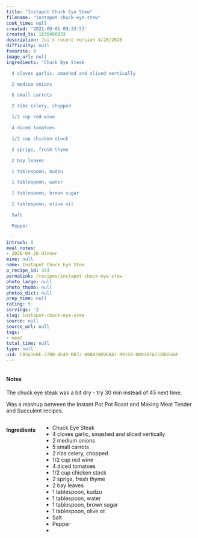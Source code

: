 ```yaml
---
title: "Instapot Chuck Eye Stew"
filename: "instapot-chuck-eye-stew"
cook_time: null
created: '2021-09-01 09:33:53'
created_ts: 1630488833
description: Joi's recent version 4/26/2020
difficulty: null
favorite: 0
image_url: null
ingredients: 'Chuck Eye Steak

  4 cloves garlic, smashed and sliced vertically

  2 medium onions

  5 small carrots

  2 ribs celery, chopped

  1/2 cup red wine

  4 diced tomatoes

  1/2 cup chicken stock

  2 sprigs, fresh thyme

  2 bay leaves

  1 tablespoon, kudzu

  1 tablespoon, water

  1 tablespoon, brown sugar

  1 tablespoon, olive oil

  Salt

  Pepper

  '
intrash: 0
meal_notes:
- 2020-04-26-dinner
mine: null
name: Instapot Chuck Eye Stew
p_recipe_id: 393
permalink: /recipes/instapot-chuck-eye-stew
photo_large: null
photo_thumb: null
photos_dict: null
prep_time: null
rating: 5
servings: '2'
slug: instapot-chuck-eye-stew
source: null
source_url: null
tags:
- meat
total_time: null
type: null
uid: CB5616BE-378B-4E49-BD72-A9B439D968A7-89150-000287A752BD566F
---
```

<div class="columns large-7 small-12" id="writeup">		<div id="notes"><h4>Notes</h4>
<div class="box box-notes"><p>The chuck eye steak was a bit dry - try 30 min instead of 45 next time.</p>
<p>Was a mashup between the Instant Pot Pot Roast and Making Meat Tender and Succulent recipes.</p>
</div></div>	</div><!-- #writeup -->
</div><!-- #row-one -->
<div class="row" id="row-two">	<div class="columns large-4 small-12" id="ingredients"><h4>Ingredients</h4><div class="box box-ingredients content"><ul>
<li>Chuck Eye Steak</li>
<li>4 cloves garlic, smashed and sliced vertically</li>
<li>2 medium onions</li>
<li>5 small carrots</li>
<li>2 ribs celery, chopped</li>
<li>1/2 cup red wine</li>
<li>4 diced tomatoes</li>
<li>1/2 cup chicken stock</li>
<li>2 sprigs, fresh thyme</li>
<li>2 bay leaves</li>
<li>1 tablespoon, kudzu</li>
<li>1 tablespoon, water</li>
<li>1 tablespoon, brown sugar</li>
<li>1 tablespoon, olive oil</li>
<li>Salt</li>
<li>Pepper</li>
<li></li>
</ul>
</div>	</div>	<div class="columns large-6 small-12" id="directions">	</div>
